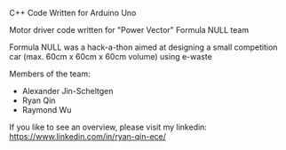 C++ Code Written for Arduino Uno

Motor driver code written for "Power Vector" Formula NULL team

Formula NULL was a hack-a-thon aimed at designing a small competition car (max. 60cm x 60cm x 60cm volume) using e-waste

Members of the team: 
- Alexander Jin-Scheltgen
- Ryan Qin
- Raymond Wu

If you like to see an overview, please visit my linkedin:
https://www.linkedin.com/in/ryan-qin-ece/
